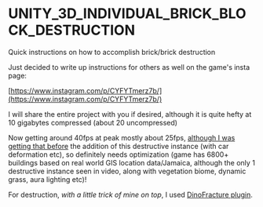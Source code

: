 # UNITY_3D_INDIVIDUAL_BRICK_BLOCK_DESTRUCTION
Quick instructions on how to accomplish brick/brick destruction


Just decided to write up instructions for others as well on the game's insta page:

[https://www.instagram.com/p/CYFYTmerz7b/](https://www.instagram.com/p/CYFYTmerz7b/)

I will share the entire project with you if desired, although it is quite hefty at 10 gigabytes compressed (about 20 uncompressed)

Now getting around 40fps at peak mostly about 25fps, [although I was getting that before](https://youtu.be/n76D1T679uU) the addition of this destructive instance (with car deformation etc), so definitely needs optimization (game has 6800+ buildings based on real world GIS location data/Jamaica, although the only 1 destructive instance seen in video, along with vegetation biome, dynamic grass, aura lighting etc)!

For destruction, *with a little trick of mine on top*, I used [DinoFracture plugin](https://assetstore.unity.com/packages/tools/physics/dinofracture-a-dynamic-fracture-library-26599).
